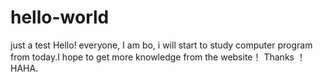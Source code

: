 # hello-world
just a test
Hello! everyone,
I am bo, i will start to study computer program from today.I hope to get more knowledge from the website！
Thanks ！HAHA.
